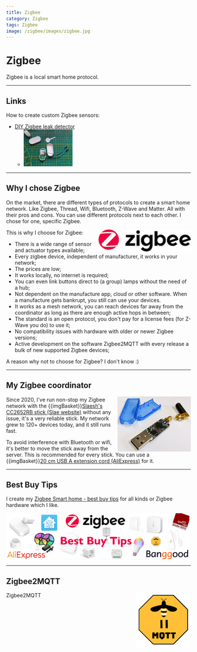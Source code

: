 ```yaml
---
title: Zigbee
category: Zigbee
tags: Zigbee
image: /zigbee/images/zigbee.jpg
---
```


# Zigbee

Zigbee is a local smart home protocol.

---

## Links

How to create custom Zigbee sensors:

[//]: # (* [DIY Zigbee chair occupancy sensor]&#40;zigbee_chair_occupancy_sensor&#41;)
* [DIY Zigbee leak detector](zigbee_water_leak_sensor)
  * <a href="zigbee_water_leak_sensor"><img src="images_leak/leak_sensor_assemblage.jpg" alt="diy zigbee leak sensor assemblage" height="100px"/></a>

---

## Why I chose Zigbee

On the market, there are different types of protocols to create a smart home network. Like Zigbee, Thread, Wifi, Bluetooth, Z-Wave and Matter. All with their pros and cons. You can use different protocols next to each other. I chose for one, specific Zigbee.

<img src="images/zigbee.jpg" alt="zigbee" height="60px" style="margin-left:15px;float:right"/>

This is why I choose for Zigbee:
* There is a wide range of sensor and actuator types available;
* Every zigbee device, independent of manufacturer, it works in your network;
* The prices are low;
* It works locally, no internet is required;
* You can even link buttons direct to (a group) lamps without the need of a hub;
* Not dependent on the manufacture app, cloud or other software. When a manufacture gets bankrupt, you still can use your devices.
* It works as a mesh network, you can reach devices far away from the coordinator as long as there are enough active hops in between;
* The standard is an open protocol, you don't pay for a license fees (for Z-Wave you do) to use it;
* No compatibility issues with hardware with older or newer Zigbee versions;
* Active development on the software Zigbee2MQTT with every release a bulk of new supported Zigbee devices;

A reason why not to choose for Zigbee? I don't know :)

---

## My Zigbee coordinator

<a href="https://slae.sh/projects/cc2652/" target="_blank">
<img src="../buy/images_zigbee/slaesh_zigbee_stick_CC2652RB.jpg" alt="Slaesh's CC2652RB stick" height="150px" style="margin-left:15px;float:right"/></a>

Since 2020, I've run non-stop my Zigbee network with the {{imgBasket}}<a href="https://slae.sh/projects/cc2652/" target="_blank">Slaesh's CC2652RB stick (Slae website)</a> without any issue, it's a very reliable stick.
My network grew to 120+ devices today, and it still runs fast.

To avoid interference with Bluetooth or wifi,
it's better to move the stick away from the server. This is recommended for every stick.
You can use a {{imgBasket}}<a href="https://s.click.aliexpress.com/e/_m0Tzory" target="_blank">20 cm USB A extension cord (AliExpress)</a> for it.

---

## Best Buy Tips

I create my [Zigbee Smart home - best buy tips](../buy/smart_home_best_buy_tips) for all kinds or Zigbee hardware which I like.

<a href="../buy/smart_home_best_buy_tips">
<img src="../buy/images_zigbee/zigbee_banner.png" width="500px">
</a>

---

## Zigbee2MQTT

<img src="images/zigbee2mqtt.png" alt="" height="150px" style="margin-left:15px;float:right"/></a>
Zigbee2MQTT 
